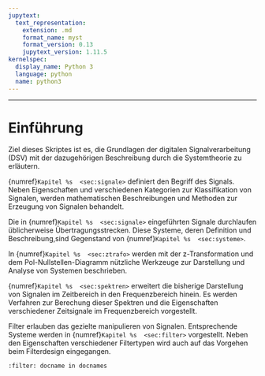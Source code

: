 ```yaml
---
jupytext:
  text_representation:
    extension: .md
    format_name: myst
    format_version: 0.13
    jupytext_version: 1.11.5
kernelspec:
  display_name: Python 3
  language: python
  name: python3
---
```


---
# Einführung

Ziel dieses Skriptes ist es, die Grundlagen der digitalen Signalverarbeitung (DSV) mit der dazugehörigen Beschreibung durch die Systemtheorie zu erläutern. 

{numref}`Kapitel %s  <sec:signale>` definiert den Begriff des Signals. Neben 
Eigenschaften und verschiedenen Kategorien zur Klassifikation von Signalen, werden mathematischen Beschreibungen und Methoden zur Erzeugung von Signalen behandelt.  

Die in {numref}`Kapitel %s  <sec:signale>` eingeführten Signale durchlaufen üblicherweise Übertragungsstrecken. Diese Systeme, deren Definition und Beschreibung,sind Gegenstand von {numref}`Kapitel %s  <sec:systeme>`.


In {numref}`Kapitel %s  <sec:ztrafo>` werden mit der z-Transformation und dem Pol-Nullstellen-Diagramm nützliche Werkzeuge zur Darstellung und Analyse von Systemen beschrieben.   


{numref}`Kapitel %s  <sec:spektren>` erweitert die bisherige Darstellung von Signalen im Zeitbereich in den Frequenzbereich hinein. Es werden Verfahren zur Berechung dieser Spektren und die Eigenschaften verschiedener Zeitsignale im Frequenzbereich vorgestellt. 


Filter erlauben das gezielte manipulieren von Signalen. Entsprechende Systeme werden in {numref}`Kapitel %s  <sec:filter>` vorgestellt. Neben den Eigenschaften verschiedener Filtertypen wird auch auf das Vorgehen beim Filterdesign eingegangen.


```{bibliography}
:filter: docname in docnames
```
